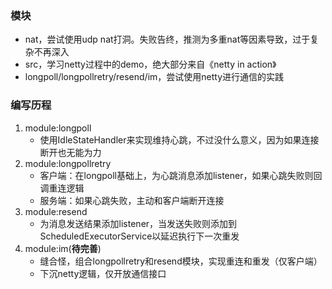 ### 模块
- nat，尝试使用udp nat打洞。失败告终，推测为多重nat等因素导致，过于复杂不再深入
- src，学习netty过程中的demo，绝大部分来自《netty in action》
- longpoll/longpollretry/resend/im，尝试使用netty进行通信的实践

### 编写历程
1. module:longpoll
    - 使用IdleStateHandler来实现维持心跳，不过没什么意义，因为如果连接断开也无能为力
2. module:longpollretry
    - 客户端：在longpoll基础上，为心跳消息添加listener，如果心跳失败则回调重连逻辑
    - 服务端：如果心跳失败，主动和客户端断开连接
3. module:resend
    - 为消息发送结果添加listener，当发送失败则添加到ScheduledExecutorService以延迟执行下一次重发
4. module:im(**待完善**)
    - 缝合怪，组合longpollretry和resend模块，实现重连和重发（仅客户端）
    - 下沉netty逻辑，仅开放通信接口
